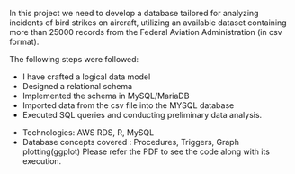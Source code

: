 In this project we need to develop a database tailored for analyzing incidents of bird strikes on aircraft, utilizing an available dataset containing more than 25000 records from the Federal Aviation Administration (in csv format).

The following steps were followed:
* I have crafted a logical data model
* Designed a relational schema
* Implemented the schema in MySQL/MariaDB
* Imported data from the csv file into the MYSQL database
* Executed SQL queries and conducting preliminary data analysis.

- Technologies: AWS RDS, R, MySQL
- Database concepts covered : Procedures, Triggers, Graph plotting(ggplot)
Please refer the PDF to see the code along with its execution.
